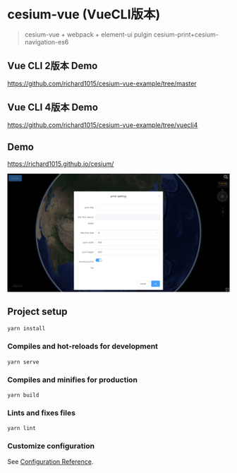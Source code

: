 
# cesium-vue (VueCLI版本)

> cesium-vue + webpack + element-ui
> pulgin cesium-print+cesium-navigation-es6

## Vue CLI 2版本 Demo

https://github.com/richard1015/cesium-vue-example/tree/master

## Vue CLI 4版本 Demo

https://github.com/richard1015/cesium-vue-example/tree/vuecli4

## Demo

https://richard1015.github.io/cesium/

![演示](/demo.png "demo.png")


## Project setup
```
yarn install
```

### Compiles and hot-reloads for development
```
yarn serve
```

### Compiles and minifies for production
```
yarn build
```

### Lints and fixes files
```
yarn lint
```

### Customize configuration
See [Configuration Reference](https://cli.vuejs.org/config/).
